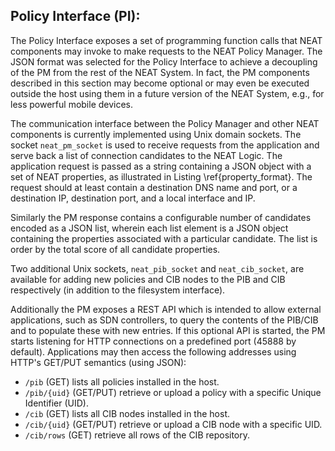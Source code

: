 ## Policy Interface (PI):
The Policy Interface exposes a set of programming function calls that NEAT components may invoke to make requests to the NEAT Policy Manager. The JSON format was selected for the Policy Interface to achieve a decoupling of the PM from the rest of the NEAT System. In fact, the PM components described in this section may become optional or may even be executed outside the host  using them in a future version of the NEAT System, e.g., for less powerful mobile devices.

The communication interface between the Policy Manager and other NEAT components is currently implemented using Unix domain sockets. The socket `neat_pm_socket` is used to receive requests from the application and serve back a list of connection candidates to the NEAT Logic. The application request is passed as a string containing a JSON object with a set of NEAT properties, as illustrated in Listing \ref{property_format}. The request should at least contain a destination DNS name and port, or a destination IP, destination port, and a local interface and IP.

Similarly the PM response contains a configurable number of candidates encoded as a JSON list, wherein each list element is a JSON object containing the properties associated with a particular candidate. The list is order by the total score of all candidate properties.

Two additional Unix sockets, `neat_pib_socket` and `neat_cib_socket`, are  available for adding new policies and CIB nodes to the PIB and CIB respectively (in addition to the filesystem interface).

Additionally the PM exposes a REST API which is intended to allow external applications, such as SDN controllers, to query the contents of the PIB/CIB and to populate these with new entries. If this optional API is started, the PM starts listening for HTTP connections on a predefined port (45888 by default). Applications may then access the following addresses using HTTP's GET/PUT semantics (using JSON):



* `/pib` (GET) lists all policies installed in the host.
* `/pib/{uid}` (GET/PUT) retrieve or upload a policy with a specific Unique Identifier (UID).
* `/cib` (GET) lists all CIB nodes installed in the host.
* `/cib/{uid}` (GET/PUT) retrieve or upload a CIB node with a specific UID.
* `/cib/rows` (GET) retrieve all rows of the CIB repository.

